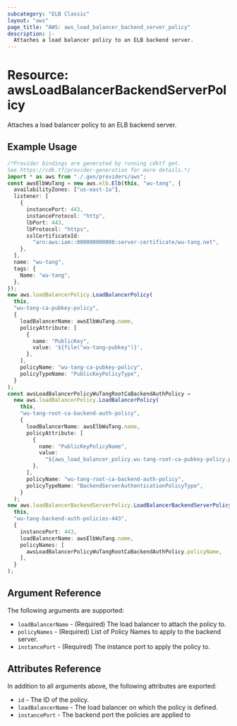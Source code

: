```yaml
---
subcategory: "ELB Classic"
layout: "aws"
page_title: "AWS: aws_load_balancer_backend_server_policy"
description: |-
  Attaches a load balancer policy to an ELB backend server.
---
```


# Resource: awsLoadBalancerBackendServerPolicy

Attaches a load balancer policy to an ELB backend server.

## Example Usage

```typescript
/*Provider bindings are generated by running cdktf get.
See https://cdk.tf/provider-generation for more details.*/
import * as aws from "./.gen/providers/aws";
const awsElbWuTang = new aws.elb.Elb(this, "wu-tang", {
  availabilityZones: ["us-east-1a"],
  listener: [
    {
      instancePort: 443,
      instanceProtocol: "http",
      lbPort: 443,
      lbProtocol: "https",
      sslCertificateId:
        "arn:aws:iam::000000000000:server-certificate/wu-tang.net",
    },
  ],
  name: "wu-tang",
  tags: {
    Name: "wu-tang",
  },
});
new aws.loadBalancerPolicy.LoadBalancerPolicy(
  this,
  "wu-tang-ca-pubkey-policy",
  {
    loadBalancerName: awsElbWuTang.name,
    policyAttribute: [
      {
        name: "PublicKey",
        value: '${file("wu-tang-pubkey")}',
      },
    ],
    policyName: "wu-tang-ca-pubkey-policy",
    policyTypeName: "PublicKeyPolicyType",
  }
);
const awsLoadBalancerPolicyWuTangRootCaBackendAuthPolicy =
  new aws.loadBalancerPolicy.LoadBalancerPolicy(
    this,
    "wu-tang-root-ca-backend-auth-policy",
    {
      loadBalancerName: awsElbWuTang.name,
      policyAttribute: [
        {
          name: "PublicKeyPolicyName",
          value:
            "${aws_load_balancer_policy.wu-tang-root-ca-pubkey-policy.policy_name}",
        },
      ],
      policyName: "wu-tang-root-ca-backend-auth-policy",
      policyTypeName: "BackendServerAuthenticationPolicyType",
    }
  );
new aws.loadBalancerBackendServerPolicy.LoadBalancerBackendServerPolicy(
  this,
  "wu-tang-backend-auth-policies-443",
  {
    instancePort: 443,
    loadBalancerName: awsElbWuTang.name,
    policyNames: [
      awsLoadBalancerPolicyWuTangRootCaBackendAuthPolicy.policyName,
    ],
  }
);

```

## Argument Reference

The following arguments are supported:

* `loadBalancerName` - (Required) The load balancer to attach the policy to.
* `policyNames` - (Required) List of Policy Names to apply to the backend server.
* `instancePort` - (Required) The instance port to apply the policy to.

## Attributes Reference

In addition to all arguments above, the following attributes are exported:

* `id` - The ID of the policy.
* `loadBalancerName` - The load balancer on which the policy is defined.
* `instancePort` - The backend port the policies are applied to
